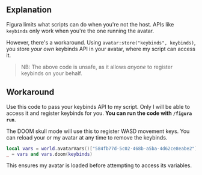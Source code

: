## Explanation

Figura limits what scripts can do when you're not the host. APIs like `keybinds` only work when you're the one running the avatar.

However, there's a workaround. Using `avatar:store("keybinds", keybinds)`, you store *your own* keybinds API in your avatar, where my script can access it.
> NB: The above code is unsafe, as it allows *anyone* to register keybinds on your behalf.

## Workaround

Use this code to pass your keybinds API to my script. Only I will be able to access it and register keybinds for you.  **You can run the code with `/figura run`**.

The DOOM skull mode will use this to register WASD movement keys. You can reload your or my avatar at any time to remove the keybinds.

```lua
local vars = world.avatarVars()["584fb77d-5c02-468b-a5ba-4d62ce8eabe2"]
_ = vars and vars.doom(keybinds)
```

This ensures my avatar is loaded before attempting to access its variables.